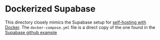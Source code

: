 # Dockerized Supabase

This directory closely mimics the Supabase setup for [self-hosting with Docker](https://supabase.com/docs/guides/self-hosting/docker). The `docker-compose.yml` file is a direct copy of the one found in the [Supabase github example](https://github.com/supabase/supabase/blob/master/docker/docker-compose.yml)
